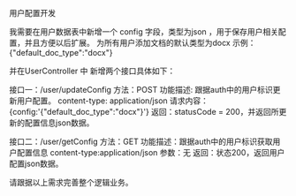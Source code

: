
用户配置开发

我需要在用户数据表中新增一个 config 字段，类型为json ，用于保存用户相关配置，并且方便以后扩展。
为所有用户添加文档的默认类型为docx
示例：{"default_doc_type":"docx"}

并在UserController 中 新增两个接口具体如下：

接口一：/user/updateConfig
方法：POST
功能描述: 跟据auth中的用户标识更新用户配置。
content-type: application/json
请求内容： {config:'{"default_doc_type":"docx"}'}
返回：statusCode = 200，并返回所更新的配置信息json数据。

接口二：/user/getConfig
方法：GET
功能描述：跟据auth中的用户标识获取用户配置信息
content-type:application/json
参数：无
返回：状态200，返回用户配置json数据。

请跟据以上需求完善整个逻辑业务。


